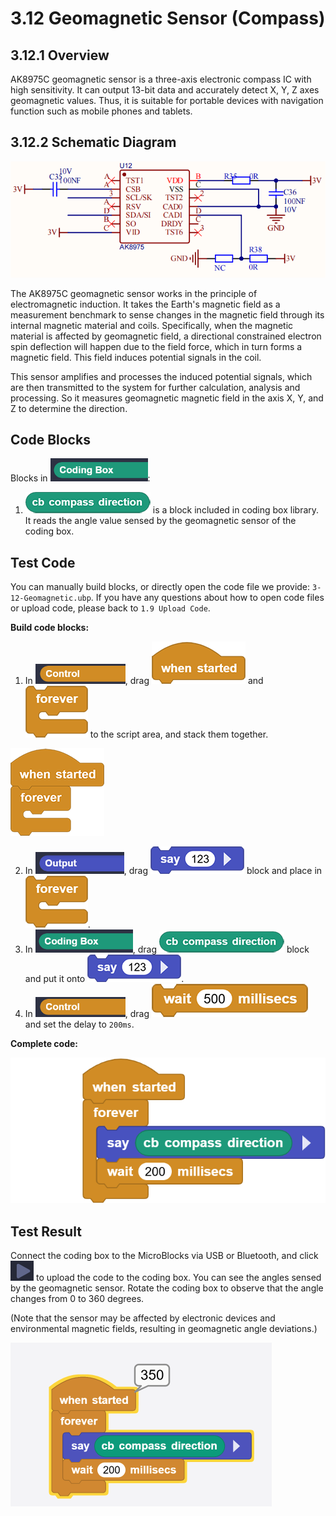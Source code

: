 # 3.12 Geomagnetic Sensor (Compass)

## 3.12.1 Overview

AK8975C geomagnetic sensor is a three-axis electronic compass IC with high sensitivity. It can output 13-bit data and accurately detect X, Y, Z axes geomagnetic values. Thus, it is suitable for portable devices with navigation function such as mobile phones and tablets.

## 3.12.2 Schematic Diagram

![t190](./media/t190.png)

The AK8975C geomagnetic sensor works in the principle of electromagnetic induction. It takes the Earth's magnetic field as a measurement benchmark to sense changes in the magnetic field through its internal magnetic material and coils. Specifically, when the magnetic material is affected by geomagnetic field, a directional constrained electron spin deflection will happen due to the field force, which in turn forms a magnetic field. This field induces potential signals in the coil.

This sensor amplifies and processes the induced potential signals, which are then transmitted to the system for further calculation, analysis and processing. So it measures geomagnetic magnetic field in the axis X, Y, and Z to determine the direction.

## Code Blocks

Blocks in ![](./media/codingBox.png):

1. ![t187](./media/t187.png) is a block included in coding box library. It reads the angle value sensed by the geomagnetic sensor of the coding box.

## Test Code

You can manually build blocks, or directly open the code file we provide: `3-12-Geomagnetic.ubp`. If you have any questions about how to open code files or upload code, please back to `1.9 Upload Code`.

**Build code blocks:**

1. In ![](./media/control.png), drag ![](./media/t1.png) and ![](./media/t2.png) to the script area, and stack them together.

![t34](./media/t34.png)

2. In ![](./media/output.png), drag ![t44](./media/t44.png) block and place in ![](./media/t2.png). 
3. In ![](./media/codingBox.png), drag ![t187](./media/t187.png) block and put it onto ![t44](./media/t44.png).
4. In ![](./media/control.png), drag ![t4](./media/t4.png) and set the delay to `200ms`.

**Complete code:**

![t188](./media/t188.png)

## Test Result

Connect the coding box to the MicroBlocks via USB or Bluetooth, and click ![t59](./media/t59.png) to upload the code to the coding box. You can see the angles sensed by the geomagnetic sensor. Rotate the coding box to observe that the angle changes from 0 to 360 degrees. 

(Note that the sensor may be affected by electronic devices and environmental magnetic fields, resulting in geomagnetic angle deviations.)

![t189](./media/t189.png)